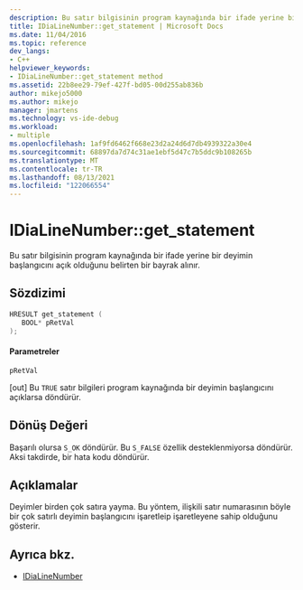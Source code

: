 ```yaml
---
description: Bu satır bilgisinin program kaynağında bir ifade yerine bir deyimin başlangıcını açık olduğunu belirten bir bayrak alınır.
title: IDiaLineNumber::get_statement | Microsoft Docs
ms.date: 11/04/2016
ms.topic: reference
dev_langs:
- C++
helpviewer_keywords:
- IDiaLineNumber::get_statement method
ms.assetid: 22b8ee29-79ef-427f-bd05-00d255ab836b
author: mikejo5000
ms.author: mikejo
manager: jmartens
ms.technology: vs-ide-debug
ms.workload:
- multiple
ms.openlocfilehash: 1af9fd6462f668e23d2a24d6d7db4939322a30e4
ms.sourcegitcommit: 68897da7d74c31ae1ebf5d47c7b5ddc9b108265b
ms.translationtype: MT
ms.contentlocale: tr-TR
ms.lasthandoff: 08/13/2021
ms.locfileid: "122066554"
---
```

# <a name="idialinenumberget_statement"></a>IDiaLineNumber::get_statement
Bu satır bilgisinin program kaynağında bir ifade yerine bir deyimin başlangıcını açık olduğunu belirten bir bayrak alınır.

## <a name="syntax"></a>Sözdizimi

```C++
HRESULT get_statement ( 
   BOOL* pRetVal
);
```

#### <a name="parameters"></a>Parametreler
 `pRetVal`

[out] Bu `TRUE` satır bilgileri program kaynağında bir deyimin başlangıcını açıklarsa döndürür.

## <a name="return-value"></a>Dönüş Değeri
 Başarılı olursa `S_OK` döndürür. Bu `S_FALSE` özellik desteklenmiyorsa döndürür. Aksi takdirde, bir hata kodu döndürür.

## <a name="remarks"></a>Açıklamalar
 Deyimler birden çok satıra yayma. Bu yöntem, ilişkili satır numarasının böyle bir çok satırlı deyimin başlangıcını işaretleip işaretleyene sahip olduğunu gösterir.

## <a name="see-also"></a>Ayrıca bkz.
- [IDiaLineNumber](../../debugger/debug-interface-access/idialinenumber.md)

